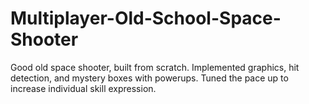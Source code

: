 # Multiplayer-Old-School-Space-Shooter
Good old space shooter, built from scratch. Implemented graphics, hit detection, and mystery boxes with powerups. Tuned the pace up to increase individual skill expression.
